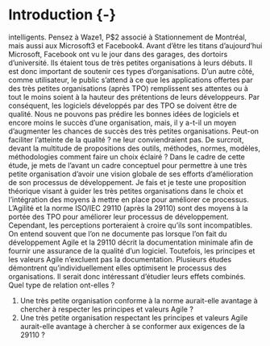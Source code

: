 # Introduction {-}

intelligents. Pensez à Waze1, P$2 associé à Stationnement de Montréal, mais aussi aux Microsoft3 et Facebook4.
Avant d’être les titans d’aujourd’hui Microsoft, Facebook ont vu le jour dans des garages, des dortoirs d’université. Ils étaient tous de très petites organisations à leurs débuts. Il est donc important de soutenir ces types d’organisations. D’un autre côté, comme utilisateur, le public s’attend à ce que les applications offertes par des très petites organisations (après TPO) remplissent ses attentes ou à tout le moins soient à la hauteur des prétentions de leurs développeurs. Par conséquent, les logiciels développés par des TPO se doivent être de qualité. Nous ne pouvons pas prédire les bonnes idées de logiciels et encore moins le succès d’une organisation, mais, il y a-t-il un moyen d’augmenter les chances de succès des très petites organisations. Peut-on faciliter l’atteinte de la qualité ?
ne leur conviendraient pas. De surcroit, devant la multitude de propositions des outils, méthodes, normes, modèles, méthodologies comment faire un choix éclairé ?
Dans le cadre de cette étude, je mets de l’avant un cadre conceptuel pour permettre à une très petite organisation d’avoir une vision globale de ses efforts d’amélioration de son processus de développement. Je fais et je teste une proposition théorique visant à guider les très petites organisations dans le choix et l’intégration des moyens à mettre en place pour améliorer ce processus.
L’Agilité et la norme ISO/IEC 29110 (après la 29110) sont des moyens à la portée des TPO pour améliorer leur processus de développement. Cependant, les perceptions porteraient à croire qu’ils sont incompatibles. On entend souvent que l’on ne documente pas lorsque l’on fait du développement Agile et la 29110 décrit la documentation minimale afin de fournir une assurance de la qualité d’un logiciel. Toutefois, les principes et les valeurs Agile n’excluent pas la documentation. Plusieurs études démontrent qu’individuellement elles optimisent le processus des organisations. Il serait donc intéressant d’étudier leurs effets combinés. Quel type de relation ont-elles ?
1. Une très petite organisation conforme à la norme aurait-elle avantage à chercher à respecter les principes et valeurs Agile ?
2. Une très petite organisation respectant les principes et valeurs Agile aurait-elle avantage à chercher à se conformer aux exigences de la 29110 ?